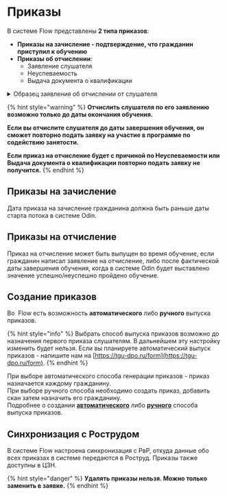 # Приказы

В системе Flow представлены **2 типа приказов**:&#x20;

* **Приказы на зачисление - подтверждение, что гражданин приступил к обучению**
* **Приказы об отчислении**:
  * Заявление слушателя &#x20;
  * Неуспеваемость
  * Выдача документа о квалификации

<details>

<summary>Образец заявления об отчислении от слушателя</summary>

![](<../.gitbook/assets/image (9) (1).png>)

</details>

{% hint style="warning" %}
**Отчислить слушателя по его заявлению возможно только до даты окончания обучения.**

**Если вы отчислите слушателя до даты завершения обучения, он сможет повторно подать заявку на участие в программе по содействию занятости.**

**Если приказ на отчисление  будет  с причиной по Неуспеваемости или Выдача документа о квалификации повторно подать заявку не получится.**
{% endhint %}



## Приказы на зачисление

Дата приказа на зачисление гражданина должна быть раньше даты старта потока в системе Odin.

## Приказы на отчисление

Приказ на отчисление может быть выпущен во время обучение, если гражданин написал заявление на отчисление, либо после фактической даты завершения обучения, когда в системе Odin будет выставлено значение успешно/неуспешно пройдено обучение.

## Создание приказов

Во  Flow есть возможность **автоматического** либо **ручного** выпуска приказов.

{% hint style="info" %}
Выбрать способ выпуска приказов возможно до назначения первого приказа слушателям. В дальнейшем эту настройку изменить будет нельзя.  Если вы планируете  автоматический выпуск приказов - напишите нам на [https://tgu-dpo.ru/form](https://tgu-dpo.ru/form). &#x20;
{% endhint %}

При выборе автоматического способа генерации приказов  -  приказ назначается каждому гражданину. \
При выборе ручного способа необходимо создать приказ,  добавить скан затем назначить его гражданину. \
Подробнее о создании  [**автоматического**](avtomaticheskii-vypusk-prikazov.md) либо [**ручного**](ruchnoe-dobavlenie-prikazov.md)  способа выпуска приказов.

## Синхронизация с Рострудом

В системе Flow настроена синхронизация с РвР, откуда данные обо всех приказах в системе передаются в Роструд. Приказы также доступны в ЦЗН.

{% hint style="danger" %}
**Удалять приказы нельзя. Можно только заменить в заявке.**
{% endhint %}
